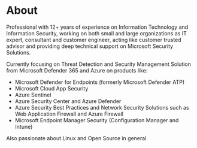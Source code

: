 # About

Professional with 12+ years of experience on Information Technology and Information Security, working on both small and large organizations as IT expert, consultant and customer engineer, acting like customer trusted advisor and providing deep technical support on Microsoft Security Solutions.

Currently focusing on Threat Detection and Security Management Solution from Microsoft Defender 365 and Azure on products like:

- Microsoft Defender for Endpoints (formerly Microsoft Defender ATP)
- Microsoft Cloud App Security
- Azure Sentinel
- Azure Security Center and Azure Defender
- Azure Security Best Practices and Network Security Solutions such as Web Application Firewall and Azure Firewall
- Microsoft Endpoint Manager Security (Configuration Manager and Intune)

Also passionate about Linux and Open Source in general.

